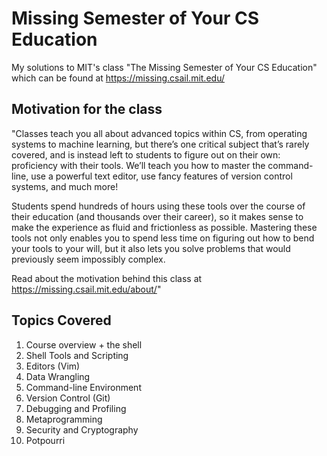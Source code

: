 # Missing Semester of Your CS Education
My solutions to MIT's class "The Missing Semester of Your CS Education" which can be found at https://missing.csail.mit.edu/

## Motivation for the class
"Classes teach you all about advanced topics within CS, from operating systems to machine learning, but there’s one critical subject that’s rarely covered, and is instead left to students to figure out on their own: proficiency with their tools. We’ll teach you how to master the command-line, use a powerful text editor, use fancy features of version control systems, and much more!

Students spend hundreds of hours using these tools over the course of their education (and thousands over their career), so it makes sense to make the experience as fluid and frictionless as possible. Mastering these tools not only enables you to spend less time on figuring out how to bend your tools to your will, but it also lets you solve problems that would previously seem impossibly complex.

Read about the motivation behind this class at https://missing.csail.mit.edu/about/"

## Topics Covered
1. Course overview + the shell
2. Shell Tools and Scripting
3. Editors (Vim)
4. Data Wrangling
5. Command-line Environment
6. Version Control (Git)
7. Debugging and Profiling
8. Metaprogramming
9. Security and Cryptography
10. Potpourri
